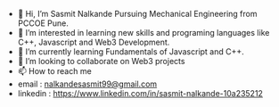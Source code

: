 - 👋 Hi, I’m Sasmit Nalkande Pursuing Mechanical Engineering from PCCOE Pune.
- 👀 I’m interested in learning new skills and programing languages like C++, Javascript and Web3 Development.
- 🌱 I’m currently learning Fundamentals of Javascript and C++.
- 💞️ I’m looking to collaborate on Web3 projects
- 📫 How to reach me
- email : nalkandesasmit99@gmail.com
- linkedin : https://www.linkedin.com/in/sasmit-nalkande-10a235212


